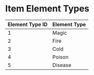 # Item Element Types

| Element Type ID | Element Type |
| :--- | :--- |
| 1 | Magic |
| 2 | Fire |
| 3 | Cold |
| 4 | Poison |
| 5 | Disease |

